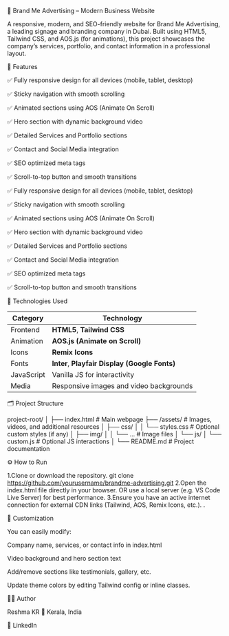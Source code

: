 🌟 Brand Me Advertising – Modern Business Website

A responsive, modern, and SEO-friendly website for Brand Me Advertising, a leading signage and branding company in Dubai.
Built using HTML5, Tailwind CSS, and AOS.js (for animations), this project showcases the company’s services, portfolio, and contact information in a professional layout.


🚀 Features

✅ Fully responsive design for all devices (mobile, tablet, desktop)

✅ Sticky navigation with smooth scrolling

✅ Animated sections using AOS (Animate On Scroll)

✅ Hero section with dynamic background video

✅ Detailed Services and Portfolio sections

✅ Contact and Social Media integration

✅ SEO optimized meta tags

✅ Scroll-to-top button and smooth transitions

✅ Fully responsive design for all devices (mobile, tablet, desktop)

✅ Sticky navigation with smooth scrolling

✅ Animated sections using AOS (Animate On Scroll)

✅ Hero section with dynamic background video

✅ Detailed Services and Portfolio sections

✅ Contact and Social Media integration

✅ SEO optimized meta tags

✅ Scroll-to-top button and smooth transitions

🧱 Technologies Used

| Category   | Technology                                     |
| ---------- | ---------------------------------------------- |
| Frontend   | **HTML5**, **Tailwind CSS**                    |
| Animation  | **AOS.js (Animate on Scroll)**                 |
| Icons      | **Remix Icons**                                |
| Fonts      | **Inter**, **Playfair Display (Google Fonts)** |
| JavaScript | Vanilla JS for interactivity                   |
| Media      | Responsive images and video backgrounds        |

🗂️ Project Structure

project-root/
│
├── index.html                # Main webpage
├── /assets/                  # Images, videos, and additional resources
│   ├── css/
│   │   └── styles.css        # Optional custom styles (if any)
│   ├── img/
│   │   └── ...               # Image files
│   └── js/
│       └── custom.js         # Optional JS interactions
│
└── README.md                 # Project documentation

⚙️ How to Run

1.Clone or download the repository.
git clone https://github.com/yourusername/brandme-advertising.git
2.Open the index.html file directly in your browser.
OR use a local server (e.g. VS Code Live Server) for best performance.
3.Ensure you have an active internet connection for external CDN links (Tailwind, AOS, Remix Icons, etc.).
.

🧩 Customization

You can easily modify:

Company name, services, or contact info in index.html

Video background and hero section text

Add/remove sections like testimonials, gallery, etc.

Update theme colors by editing Tailwind config or inline classes.

👩‍💻 Author

Reshma KR
📍 Kerala, India


🔗 LinkedIn
